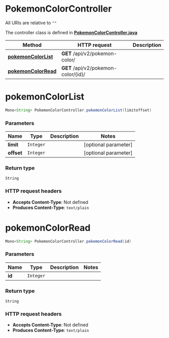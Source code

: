 # PokemonColorController

All URIs are relative to `""`

The controller class is defined in **[PokemonColorController.java](../../src/main/java/org/openapitools/controller/PokemonColorController.java)**

Method | HTTP request | Description
------------- | ------------- | -------------
[**pokemonColorList**](#pokemonColorList) | **GET** /api/v2/pokemon-color/ | 
[**pokemonColorRead**](#pokemonColorRead) | **GET** /api/v2/pokemon-color/{id}/ | 

<a name="pokemonColorList"></a>
# **pokemonColorList**
```java
Mono<String> PokemonColorController.pokemonColorList(limitoffset)
```



### Parameters
Name | Type | Description  | Notes
------------- | ------------- | ------------- | -------------
**limit** | `Integer` |  | [optional parameter]
**offset** | `Integer` |  | [optional parameter]

### Return type
`String`


### HTTP request headers
 - **Accepts Content-Type**: Not defined
 - **Produces Content-Type**: `text/plain`

<a name="pokemonColorRead"></a>
# **pokemonColorRead**
```java
Mono<String> PokemonColorController.pokemonColorRead(id)
```



### Parameters
Name | Type | Description  | Notes
------------- | ------------- | ------------- | -------------
**id** | `Integer` |  |

### Return type
`String`


### HTTP request headers
 - **Accepts Content-Type**: Not defined
 - **Produces Content-Type**: `text/plain`

